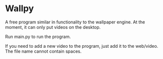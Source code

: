 # Wallpy

A free program similar in functionality to the wallpaper engine. At the moment, it can only put videos on the desktop.

Run main.py to run the program.

If you need to add a new video to the program, just add it to the web/video.
The file name cannot contain spaces.
